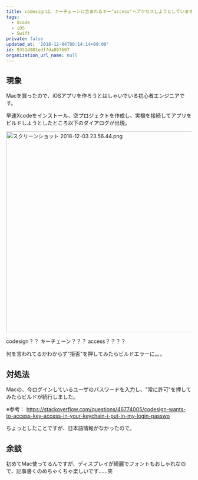 ```yaml
---
title: codesignは、キーチェーンに含まれるキー"access"へアクセスしようとしています
tags:
  - Xcode
  - iOS
  - Swift
private: false
updated_at: '2018-12-04T00:14:14+09:00'
id: 9351d881edf7da897607
organization_url_name: null
---
```

## 現象

Macを買ったので、iOSアプリを作ろうとはしゃいでいる初心者エンジニアです。

早速Xcodeをインストール、空プロジェクトを作成し、実機を接続してアプリをビルドしようとしたところ以下のダイアログが出現。

<img width="546" alt="スクリーンショット 2018-12-03 23.56.44.png" src="https://qiita-image-store.s3.amazonaws.com/0/189343/2ddfd587-35eb-45b6-a9ca-ec82a8ced850.png">

codesign？？
キーチェーン？？？
access？？？？

何を言われてるかわからず"拒否"を押してみたらビルドエラーに。。。

## 対処法

Macの、今ログインしているユーザのパスワードを入力し、"常に許可"を押してみたらビルドが続行しました。

※参考： https://stackoverflow.com/questions/46774005/codesign-wants-to-access-key-access-in-your-keychain-i-put-in-my-login-passwo

ちょっとしたことですが、日本語情報がなかったので。

## 余談
初めてMac使ってるんですが、ディスプレイが綺麗でフォントもおしゃれなので、記事書くのめちゃくちゃ楽しいです……笑
